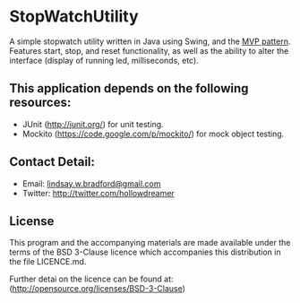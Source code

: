 # StopWatchUtility

A simple stopwatch utility written in Java using Swing, and the [MVP pattern](https://en.wikipedia.org/wiki/Model%E2%80%93view%E2%80%93presenter).
Features start, stop, and reset functionality, as well as the ability to alter the interface (display of running led, milliseconds, etc).

## This application depends on the following resources:
  * JUnit (<http://junit.org/>) for unit testing.
  * Mockito (<https://code.google.com/p/mockito/>) for mock object testing.
  
## Contact Detail:
- Email: lindsay.w.bradford@gmail.com
- Twitter: http://twitter.com/hollowdreamer

## License
This program and the accompanying materials are made available 
under the terms of the BSD 3-Clause licence which accompanies 
this distribution in the file LICENCE.md. 

Further detai on the licence can be found at:
(<http://opensource.org/licenses/BSD-3-Clause>)
